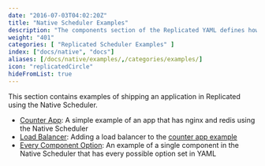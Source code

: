 ```yaml
---
date: "2016-07-03T04:02:20Z"
title: "Native Scheduler Examples"
description: "The components section of the Replicated YAML defines how the containers will be created and started."
weight: "401"
categories: [ "Replicated Scheduler Examples" ]
index: ["docs/native", "docs"]
aliases: [/docs/native/examples/,/categories/examples/]
icon: "replicatedCircle"
hideFromList: true
---
```


This section contains examples of shipping an application in Replicated using the Native Scheduler.

- [Counter App](/docs/native/examples/counter-app): A simple example of an app that has nginx and redis using the Native Scheduler
- [Load Balancer](/docs/native/examples/load-balancer): Adding a load balancer to the [counter app example](../counter-app)
- [Every Component Option](/docs/native/examples/every-component-option): An example of a single component in the Native Scheduler that has every possible option set in YAML
